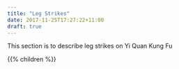 ```yaml
---
title: "Leg Strikes"
date: 2017-11-25T17:27:22+11:00
draft: true
---
```


This section is to describe leg strikes on Yi Quan Kung Fu


{{% children %}}

